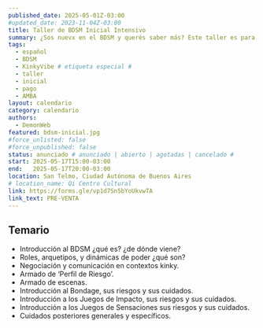 ```yaml
---
published_date: 2025-05-01Z-03:00
#updated_date: 2023-11-04Z-03:00
title: Taller de BDSM Inicial Intensivo
summary: ¿Sos nuevx en el BDSM y querés saber más? Este taller es para vos <3. Vamos a aprender sobre, kinks, prácticas, cómo armar una escena, qué cuidados tengo que tener y más cosas para que inicies tu exploración pervertida <3
tags:
  - español
  - BDSM
  - KinkyVibe # etiqueta especial #
  - taller
  - inicial
  - pago
  - AMBA
layout: calendario
category: calendario
authors:
  - DemonWeb
featured: bdsm-inicial.jpg
#force_unlisted: false
#force_unpublished: false
status: anunciado # anunciado | abierto | agotadas | cancelado #
start: 2025-05-17T15:00-03:00
end:   2025-05-17T20:00-03:00
location: San Telmo, Ciudad Autónoma de Buenos Aires
# location_name: Qi Centro Cultural
link: https://forms.gle/vp1d7Sn5bYoUkvwTA
link_text: PRE-VENTA
---
```

## Temario
- Introducción al BDSM ¿qué es? ¿de dónde viene?
- Roles, arquetipos, y dinámicas de poder ¿qué son?
- Negociación y comunicación en contextos kinky. 
- Armado de ‘Perfil de Riesgo’. 
- Armado de escenas. 
- Introducción al Bondage, sus riesgos y sus cuidados. 
- Introducción a los Juegos de Impacto, sus riesgos y sus cuidados. 
- Introducción a los Juegos de Sensaciones sus riesgos y sus cuidados. 
- Cuidados posteriores generales y específicos. 